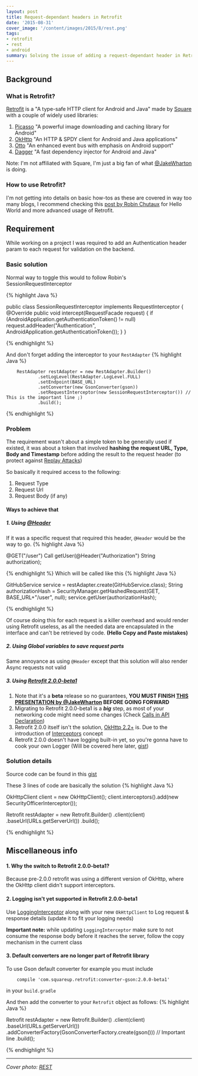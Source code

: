```yaml
---
layout: post
title: Request-dependant headers in Retrofit
date: '2015-08-31'
cover_image: '/content/images/2015/8/rest.png'
tags:
- retrofit
- rest
- android
summary: Solving the issue of adding a request-dependant header in Retrofit, by exploring Retrofit 2.0.0-beta1 and OkHttp 2.2+
---
```

## Background

### What is Retrofit?
[Retrofit](http://square.github.io/retrofit/) is a "A type-safe HTTP client for Android and Java" made by [Square](http://square.github.io/) with a couple of widely used libraries:
 1. [Picasso](http://square.github.io/picasso/) "A powerful image downloading and caching library for Android"
 2. [OkHttp](http://square.github.io/okhttp/) "An HTTP & SPDY client for Android and Java applications"
 3. [Otto](http://square.github.io/otto/) "An enhanced event bus with emphasis on Android support"
 4. [Dagger](http://square.github.io/dagger/) "A fast dependency injector for Android and Java"

Note: I'm not affiliated with Square, I'm just a big fan of what [@JakeWharton](https://github.com/JakeWharton) is doing.

### How to use Retrofit?
I'm not getting into details on basic how-tos as these are covered in way too many blogs, I recommend checking this [post by Robin Chutaux](http://blog.robinchutaux.com/blog/a-smart-way-to-use-retrofit/) for Hello World and more advanced usage of Retrofit.


## Requirement
While working on a project I was required to add an Authentication header param to each request for validation on the backend.

### Basic solution
Normal way to toggle this would to follow Robin's SessionRequestInterceptor

{% highlight Java %}

public class SessionRequestInterceptor implements RequestInterceptor {
    @Override
    public void intercept(RequestFacade request)
    {
      if (AndroidApplication.getAuthenticationToken() != null)
          request.addHeader("Authentication", AndroidApplication.getAuthenticationToken());
    }
}

{% endhighlight %}

And don't forget adding the interceptor to your `RestAdapter`
{% highlight Java %}

        RestAdapter restAdapter = new RestAdapter.Builder()
                .setLogLevel(RestAdapter.LogLevel.FULL)
                .setEndpoint(BASE_URL)
                .setConverter(new GsonConverter(gson))
                .setRequestInterceptor(new SessionRequestInterceptor()) // This is the important line ;)
                .build();

{% endhighlight %}

### Problem
The requirement wasn't about a simple token to be generally used if existed, it was about a token that involved **hashing the request URL, Type, Body and Timestamp** before adding the result to the request header (to protect against [Replay Attacks](https://en.wikipedia.org/wiki/Replay_attack))

So basically it required access to the following:
1. Request Type
2. Request Url
3. Request Body (if any)

#### Ways to achieve that

##### 1. Using [@Header](http://square.github.io/retrofit/javadoc/retrofit/http/Header.html)

If it was a specific request that required this header, `@Header` would be the way to go.
{% highlight Java %}

@GET("/user")
Call<User> getUser(@Header("Authorization") String authorization);

{% endhighlight %}
Which will be called like this
{% highlight Java %}

GitHubService service = restAdapter.create(GitHubService.class);
String authorizationHash = SecurityManager.getHashedRequest(GET, BASE_URL+"/user", null);
service.getUser(authorizationHash);

{% endhighlight %}

Of course doing this for each request is a killer overhead and would render using Retrofit useless, as all the needed data are encapsulated in the interface and can't be retrieved by code. **(Hello Copy and Paste mistakes)**

##### 2. Using Global variables to save request parts

Same annoyance as using `@Header` except that this solution will also render Async requests not valid

##### 3. Using [Retrofit 2.0.0-beta1](http://square.github.io/retrofit/)

1. Note that it's a **beta** release so no guarantees, **YOU MUST FINISH [THIS PRESENTATION by @JakeWharton](https://speakerdeck.com/jakewharton/simple-http-with-retrofit-2-droidcon-nyc-2015) BEFORE GOING FORWARD**
2. Migrating to Retrofit 2.0.0-beta1 is a **_big_** step, as most of your networking code might need some changes (Check [Calls in API Declaration](http://square.github.io/retrofit/#api-declaration))
3. Retrofit 2.0.0 itself isn't the solution, [OkHttp 2.2+](https://github.com/square/okhttp) is. Due to the introduction of [Interceptors](https://github.com/square/okhttp/wiki/Interceptors) concept
3. Retrofit 2.0.0 doesn't have logging built-in yet, so you're gonna have to cook your own Logger (Will be covered here later, [gist](https://gist.github.com/mSobhy90/7613df0db31d0ad77952#file-logginginterceptor-java))

### Solution details

Source code can be found in this [gist](https://gist.github.com/mSobhy90/7613df0db31d0ad77952)

These 3 lines of code are basically the solution
{% highlight Java %}

OkHttpClient client = new OkHttpClient();
client.interceptors().add(new SecurityOfficerInterceptor());

Retrofit restAdapter = new Retrofit.Builder()
                .client(client)
                .baseUrl(URLs.getServerUrl())
                .build();


{% endhighlight %}

## Miscellaneous info

#### 1. Why the switch to Retrofit 2.0.0-beta1?
Because pre-2.0.0 retrofit was using a different version of OkHttp, where the OkHttp client didn't support interceptors.

#### 2. Logging isn't yet supported in Retrofit 2.0.0-beta1
Use [LoggingInterceptor](https://gist.github.com/mSobhy90/7613df0db31d0ad77952#file-logginginterceptor-java) along with your new `OkHttpClient` to Log request & response details (update it to fit your logging needs)

**Important note:** while updating `LoggingInterceptor` make sure to not consume the response body before it reaches the server, follow the copy mechanism in the current class

#### 3. Default converters are no longer part of Retrofit library
To use Gson default converter for example you must include
```
    compile 'com.squareup.retrofit:converter-gson:2.0.0-beta1'
```
in your `build.gradle`

And then add the converter to your `Retrofit` object as follows:
{% highlight Java %}

Retrofit restAdapter = new Retrofit.Builder()
                .client(client)
                .baseUrl(URLs.getServerUrl())
                .addConverterFactory(GsonConverterFactory.create(gson())) // Important line
                .build();

{% endhighlight %}



---

_Cover photo: [REST](http://developer.decarta.com/img/hero_rest_API.png)_
